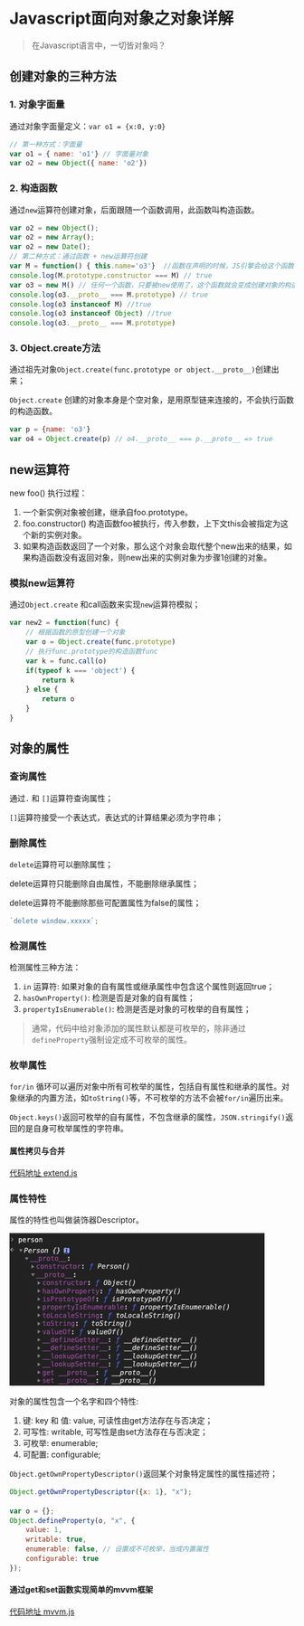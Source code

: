 # Javascript面向对象之对象详解

> 在Javascript语言中，一切皆对象吗？

## 创建对象的三种方法

### 1. 对象字面量

通过对象字面量定义：`var o1 = {x:0, y:0}`
```js
// 第一种方式：字面量
var o1 = { name: 'o1'} // 字面量对象
var o2 = new Object({ name: 'o2'})
```

### 2. 构造函数

通过`new`运算符创建对象，后面跟随一个函数调用，此函数叫构造函数。

```js
var o2 = new Object();
var o2 = new Array();
var o2 = new Date();
// 第二种方式：通过函数 + new运算符创建
var M = function() { this.name='o3'}  //函数在声明的时候，JS引擎会给这个函数自动加上prototype.
console.log(M.prototype.constructor === M) // true
var o3 = new M() // 任何一个函数，只要被new使用了，这个函数就会变成创建对象的构造函数
console.log(o3.__proto__ === M.prototype) // true
console.log(o3 instanceof M) //true
console.log(o3 instanceof Object) //true
console.log(o3.__proto__ === M.prototype)
```

### 3. Object.create方法

通过祖先对象`Object.create(func.prototype or object.__proto__)`创建出来；

`Object.create` 创建的对象本身是个空对象，是用原型链来连接的，不会执行函数的构造函数。

```js
var p = {name: 'o3'}
var o4 = Object.create(p) // o4.__proto__ === p.__proto__ => true
```

## new运算符

new foo() 执行过程：
1. 一个新实例对象被创建，继承自foo.prototype。
2. foo.constructor() 构造函数foo被执行，传入参数，上下文this会被指定为这个新的实例对象。
3. 如果构造函数返回了一个对象，那么这个对象会取代整个new出来的结果，如果构造函数没有返回对象，则new出来的实例对象为步骤1创建的对象。

### 模拟new运算符

通过`Object.create` 和call函数来实现`new`运算符模拟；

```js
var new2 = function(func) {
    // 根据函数的原型创建一个对象
    var o = Object.create(func.prototype)
    // 执行func.prototype的构造函数func
    var k = func.call(o) 
    if(typeof k === 'object') {
        return k
    } else {
        return o
    }
}
```

## 对象的属性

### 查询属性

通过`.` 和 `[]`运算符查询属性；

`[]`运算符接受一个表达式，表达式的计算结果必须为字符串；

### 删除属性

`delete`运算符可以删除属性；

delete运算符只能删除自由属性，不能删除继承属性；

delete运算符不能删除那些可配置属性为false的属性；

```js
`delete window.xxxxx`;
```

### 检测属性

检测属性三种方法：
1. `in` 运算符: 如果对象的自有属性或继承属性中包含这个属性则返回true；
2. `hasOwnProperty()`: 检测是否是对象的自有属性；
3. `propertyIsEnumerable()`: 检测是否是对象的可枚举的自有属性；

> 通常，代码中给对象添加的属性默认都是可枚举的，除非通过`defineProperty`强制设定成不可枚举的属性。

### 枚举属性

`for/in` 循环可以遍历对象中所有可枚举的属性，包括自有属性和继承的属性。对象继承的内置方法，如`toString()`等，不可枚举的方法不会被`for/in`遍历出来。

`Object.keys()`返回可枚举的自有属性，不包含继承的属性，`JSON.stringify()`返回的是自身可枚举属性的字符串。

#### 属性拷贝与合并

[代码地址 extend.js](../Code/Javascript/extend.js)

### 属性特性 

属性的特性也叫做装饰器Descriptor。

![property_descriptor](../Images/Javascript/object_get_set.png)

对象的属性包含一个名字和四个特性: 
1. 键: key 和 值: value, 可读性由get方法存在与否决定；
2. 可写性: writable, 可写性是由set方法存在与否决定；
3. 可枚举: enumerable; 
4. 可配置: configurable;

`Object.getOwnPropertyDescriptor()`返回某个对象特定属性的属性描述符；

```js
Object.getOwnPropertyDescriptor({x: 1}, "x");

var o = {};
Object.defineProperty(o, "x", {
    value: 1,
    writable: true,
    enumerable: false, // 设置成不可枚举，当成内置属性
    configurable: true
});
```

#### 通过get和set函数实现简单的mvvm框架

[代码地址 mvvm.js](../Code/Javascript/mvvm.js)


